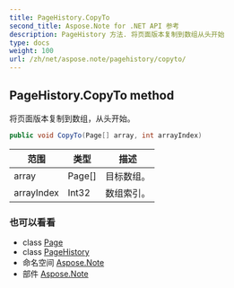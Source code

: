```yaml
---
title: PageHistory.CopyTo
second_title: Aspose.Note for .NET API 参考
description: PageHistory 方法. 将页面版本复制到数组从头开始
type: docs
weight: 100
url: /zh/net/aspose.note/pagehistory/copyto/
---
```

## PageHistory.CopyTo method

将页面版本复制到数组，从头开始。

```csharp
public void CopyTo(Page[] array, int arrayIndex)
```

| 范围 | 类型 | 描述 |
| --- | --- | --- |
| array | Page[] | 目标数组。 |
| arrayIndex | Int32 | 数组索引。 |

### 也可以看看

* class [Page](../../page/)
* class [PageHistory](../)
* 命名空间 [Aspose.Note](../../pagehistory/)
* 部件 [Aspose.Note](../../../)


